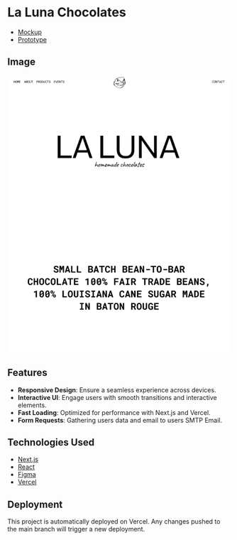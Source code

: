 # La Luna Chocolates

- [Mockup]()
- [Prototype]()

## Image

![Figma](public/images/laluna.PNG)

## Features

- **Responsive Design**: Ensure a seamless experience across devices.
- **Interactive UI**: Engage users with smooth transitions and interactive elements.
- **Fast Loading**: Optimized for performance with Next.js and Vercel.
- **Form Requests**: Gathering users data and email to users SMTP Email.

## Technologies Used

- [Next.js](https://next.js.org/)
- [React](https://reactjs.org/)
- [Figma](https://www.figma.com/)
- [Vercel](https://vercel.com/)

## Deployment

This project is automatically deployed on Vercel. Any changes pushed to the main branch will trigger a new deployment.
